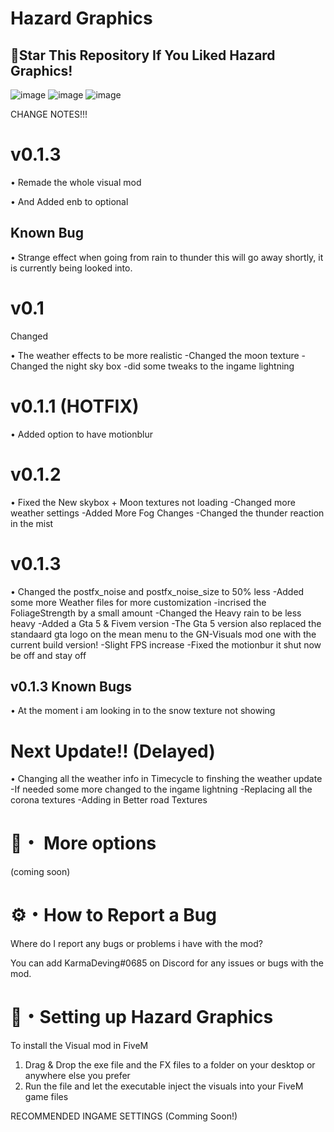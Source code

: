 # Hazard Graphics

## 🌟Star This Repository If You Liked Hazard Graphics!


![image](https://i.imgur.com/Cf1iHr4.jpg)
![image](https://i.imgur.com/haqabxX.png)
![image](https://i.imgur.com/pzeFG5V.png)



CHANGE NOTES!!!

# v0.1.3
• Remade the whole visual mod

• And Added enb to optional

## Known Bug

• Strange effect when going from rain to thunder this will go away shortly, it is currently being looked into. 



# v0.1
Changed

• The weather effects to be more realistic -Changed the moon texture -Changed the night sky box -did some tweaks to the ingame lightning



# v0.1.1 (HOTFIX)
• Added option to have motionblur



# v0.1.2
• Fixed the New skybox + Moon textures not loading -Changed more weather settings -Added More Fog Changes -Changed the thunder reaction in the mist



# v0.1.3
• Changed the postfx_noise and postfx_noise_size to 50% less -Added some more Weather files for more customization -incrised the FoliageStrength by a small amount -Changed the Heavy rain to be less heavy -Added a Gta 5 & Fivem version -The Gta 5 version also replaced the standaard gta logo on the mean menu to the GN-Visuals mod one with the current build version! -Slight FPS increase -Fixed the motionbur it shut now be off and stay off

## v0.1.3 Known Bugs
• At the moment i am looking in to the snow texture not showing



# Next Update!! (Delayed)

• Changing all the weather info in Timecycle to finshing the weather update -If needed some more changed to the ingame lightning -Replacing all the corona textures -Adding in Better road Textures




# 💾・ More options
(coming soon)




# ⚙️・How to Report a Bug
Where do I report any bugs or problems i have with the mod?

You can add KarmaDeving#0685 on Discord for any issues or bugs with the mod.
 



# 📁・Setting up Hazard Graphics
To install the Visual mod in FiveM

1. Drag & Drop the exe file and the FX files to a folder on your desktop or anywhere else you prefer
2. Run the file and let the executable inject the visuals into your FiveM game files



RECOMMENDED INGAME SETTINGS (Comming Soon!)
